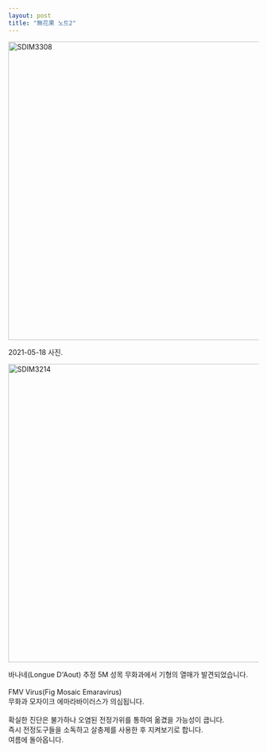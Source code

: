 ```yaml
---
layout: post
title: "無花果 노트2"
---
```


<img width="600px" alt="SDIM3308" src="https://user-images.githubusercontent.com/81041256/131774216-deb17d73-e7b3-41f0-ac0d-ad8e6002202d.jpg">

2021-05-18 사진. <br/>

<img width="600px" alt="SDIM3214" src="https://user-images.githubusercontent.com/81041256/131774237-2f0efa3a-0ee7-425c-8822-8acdfd0089ab.jpg">

바나네(Longue D'Aout) 추정 5M 성목 무화과에서 기형의 열매가 발견되었습니다. <br/>
<br/>
FMV Virus(Fig Mosaic Emaravirus) <br/>
무화과 모자이크 에마라바이러스가 의심됩니다. <br/>
<br/>
확실한 진단은 불가하나 오염된 전정가위를 통하여 옮겼을 가능성이 큽니다. <br/>
즉시 전정도구들을 소독하고 살충제를 사용한 후 지켜보기로 합니다. <br/>
여름에 돌아옵니다.
